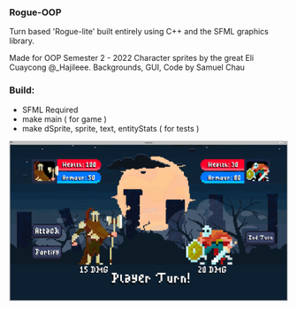 ### Rogue-OOP
Turn based 'Rogue-lite' built entirely using C++ and the SFML graphics library.

Made for OOP Semester 2 - 2022
Character sprites by the great Eli Cuaycong @_Hajileee. Backgrounds, GUI, Code by Samuel Chau

### Build:
- SFML Required
- make main ( for game )
- make dSprite, sprite, text, entityStats ( for tests )

![Screenshot](/GitHub/demo.png)
